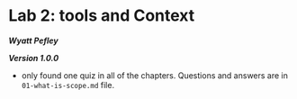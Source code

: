 # Lab 2: tools and Context
***Wyatt Pefley***

***Version 1.0.0***
- only found one quiz in all of the chapters. Questions and answers are in ```01-what-is-scope.md``` file.